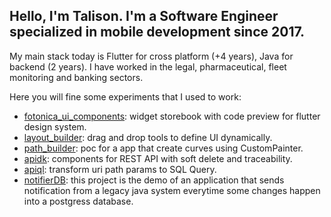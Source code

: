 ## Hello, I'm Talison. I'm a Software Engineer specialized in mobile development since 2017.

My main stack today is Flutter for cross platform (+4 years), Java for backend (2 years). I have worked in the legal, pharmaceutical, fleet monitoring and banking sectors.

Here you will fine some experiments that I used to work:
- [fotonica_ui_components](https://github.com/talisonfc/fotonica_ui_components): widget storebook with code preview for flutter design system.
- [layout_builder](https://github.com/talisonfc/layout_builder): drag and drop tools to define UI dynamically.
- [path_builder](https://github.com/talisonfc/pathbuilder): poc for a app that create curves using CustomPainter.
- [apidk](https://github.com/fotonicash/apidk): components for REST API with soft delete and traceability.
- [apiql](https://github.com/fotonicash/apiql): transform uri path params to SQL Query.
- [notifierDB](https://github.com/talisonfc/notifierDB): this project is the demo of an application that sends notification from a legacy java system everytime some changes happen into a postgress database.
